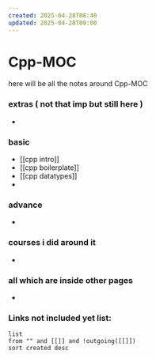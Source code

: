 ```yaml
---
created: 2025-04-28T08:40
updated: 2025-04-28T09:00
---
```


# Cpp-MOC

here will be all the notes around Cpp-MOC


### extras ( not that imp but still here )

- 

### basic

- [[cpp intro]]
- [[cpp boilerplate]]
- [[cpp datatypes]]
- 

### advance

- 


### courses i did around it

- 


### all which are inside other pages

- 


### **Links not included yet list:**
```dataview
list
from "" and [[]] and !outgoing([[]])
sort created desc
```
